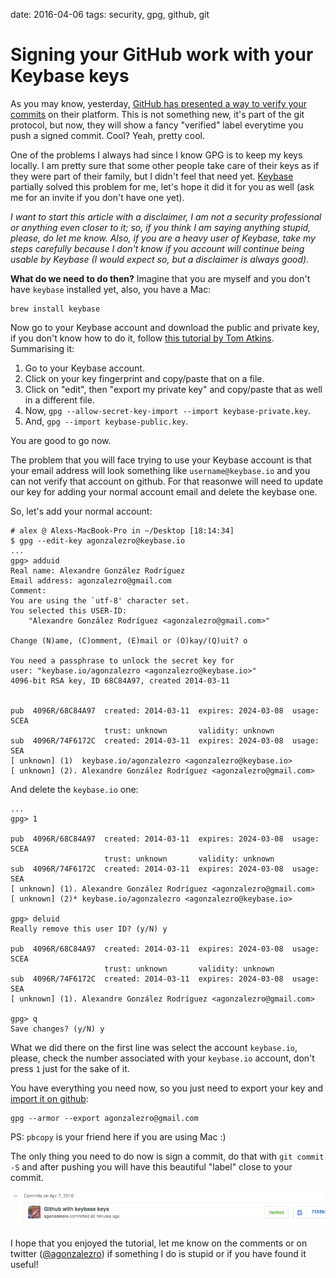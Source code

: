date: 2016-04-06
tags: security, gpg, github, git

Signing your GitHub work with your Keybase keys
===============================================

As you may know, yesterday, [GitHub has presented a way to verify your commits](https://github.com/blog/2144-gpg-signature-verification) on their platform. This is not something new, it's part of the git protocol, but now, they will show a fancy "verified" label everytime you push a signed commit. Cool? Yeah, pretty cool.

One of the problems I always had since I know GPG is to keep my keys locally. I am pretty sure that some other people take care of their keys as if they were part of their family, but I didn't feel that need yet. [Keybase](https://keybase.io/) partially solved this problem for me, let's hope it did it for you as well (ask me for an invite if you don't have one yet).

_I want to start this article with a disclaimer, I am not a security professional or anything even closer to it; so, if you think I am saying anything stupid, please, do let me know. Also, if you are a heavy user of Keybase, take my steps carefully because I don't know if you account will continue being usable by Keybase (I would expect so, but a disclaimer is always good)._

**What do we need to do then?** Imagine that you are myself and you don't have `keybase` installed yet, also, you have a Mac:

    brew install keybase

Now go to your Keybase account and download the public and private key, if you don't know how to do it, follow [this tutorial by Tom Atkins](http://www.keybits.net/2016/02/import-keybase-private-key/). Summarising it:

1. Go to your Keybase account.
2. Click on your key fingerprint and copy/paste that on a file.
3. Click on "edit", then "export my private key" and copy/paste that as well in a different file.
4. Now, `gpg --allow-secret-key-import --import keybase-private.key`.
5. And, `gpg --import keybase-public.key`.

You are good to go now.

The problem that you will face trying to use your Keybase account is that your email address will look something like `username@keybase.io` and you can not verify that account on github. For that reasonwe will need to update our key for adding your normal account email and delete the keybase one.

So, let's add your normal account:

```
# alex @ Alexs-MacBook-Pro in ~/Desktop [18:14:34]
$ gpg --edit-key agonzalezro@keybase.io
...
gpg> adduid
Real name: Alexandre González Rodríguez
Email address: agonzalezro@gmail.com
Comment:
You are using the `utf-8' character set.
You selected this USER-ID:
    "Alexandre González Rodríguez <agonzalezro@gmail.com>"

Change (N)ame, (C)omment, (E)mail or (O)kay/(Q)uit? o

You need a passphrase to unlock the secret key for
user: "keybase.io/agonzalezro <agonzalezro@keybase.io>"
4096-bit RSA key, ID 68C84A97, created 2014-03-11


pub  4096R/68C84A97  created: 2014-03-11  expires: 2024-03-08  usage: SCEA
                     trust: unknown       validity: unknown
sub  4096R/74F6172C  created: 2014-03-11  expires: 2024-03-08  usage: SEA
[ unknown] (1)  keybase.io/agonzalezro <agonzalezro@keybase.io>
[ unknown] (2). Alexandre González Rodríguez <agonzalezro@gmail.com>
```

And delete the `keybase.io` one:

```
...
gpg> 1

pub  4096R/68C84A97  created: 2014-03-11  expires: 2024-03-08  usage: SCEA
                     trust: unknown       validity: unknown
sub  4096R/74F6172C  created: 2014-03-11  expires: 2024-03-08  usage: SEA
[ unknown] (1). Alexandre González Rodríguez <agonzalezro@gmail.com>
[ unknown] (2)* keybase.io/agonzalezro <agonzalezro@keybase.io>

gpg> deluid
Really remove this user ID? (y/N) y

pub  4096R/68C84A97  created: 2014-03-11  expires: 2024-03-08  usage: SCEA
                     trust: unknown       validity: unknown
sub  4096R/74F6172C  created: 2014-03-11  expires: 2024-03-08  usage: SEA
[ unknown] (1). Alexandre González Rodríguez <agonzalezro@gmail.com>

gpg> q
Save changes? (y/N) y
```

What we did there on the first line was select the account `keybase.io`, please, check the number associated with your `keybase.io` account, don't press `1` just for the sake of it.

You have everything you need now, so you just need to export your key and [import it on github](https://github.com/settings/keys):

```
gpg --armor --export agonzalezro@gmail.com
```

PS: `pbcopy` is your friend here if you are using Mac :)

The only thing you need to do now is sign a commit, do that with `git commit -S` and after pushing you will have this beautiful "label" close to your commit.

[![github verified commit](static/github_verified_commit.png)](https://github.com/agonzalezro/agonzalezro.github.io/commits/polo)

I hope that you enjoyed the tutorial, let me know on the comments or on twitter ([@agonzalezro](https://twitter.com/agonzalezro)) if something I do is stupid or if you have found it useful!
